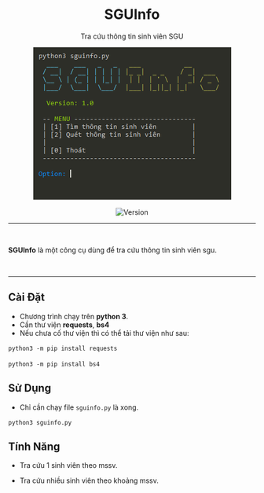 <div align="center">

# SGUInfo

Tra cứu thông tin sinh viên SGU

<img src="/Screenshot/Banner.png">

![Version](https://img.shields.io/badge/Version-1.0-00ffff.svg)

</div>

---

<br>

**SGUInfo** là một công cụ dùng để tra cứu thông tin sinh viên sgu.

<br>

---

## Cài Đặt

* Chương trình chạy trên **python 3**.
* Cần thư viện **requests**, **bs4**
* Nếu chưa cố thư viện thì có thể tải thư viện như sau:
```
python3 -m pip install requests

python3 -m pip install bs4
```

## Sử Dụng 

* Chỉ cần chạy file `sguinfo.py` là xong.
```
python3 sguinfo.py
```

## Tính Năng

* Tra cứu 1 sinh viên theo mssv.

* Tra cứu nhiều sinh viên theo khoảng mssv.

